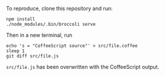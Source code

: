 To reproduce, clone this repository and run:

```
npm install
./node_modules/.bin/broccoli serve
```

Then in a new terminal, run

```
echo 's = "CoffeeScript source"' > src/file.coffee
sleep 1
git diff src/file.js
```

`src/file.js` has been overwritten with the CoffeeScript output.
